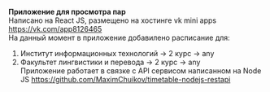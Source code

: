 **Приложение для просмотра пар**<br/>
Написано на React JS, размещено на хостинге vk mini apps https://vk.com/app8126465<br/>
На данный момент в приложение добавилено расписание для:
1) Институт информационных технологий -> 2 курс -> any
2) Факультет лингвистики и перевода -> 2 курс -> any<br/>
Приложение работает в связке с API сервисом написанном на Node JS https://github.com/MaximChuikov/timetable-nodejs-restapi
